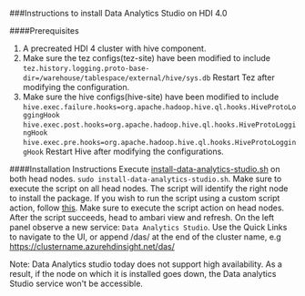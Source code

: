 
###Instructions to install Data Analytics Studio on HDI  4.0

####Prerequisites
1. A precreated HDI 4 cluster with hive component.
2. Make sure the tez configs(tez-site) have been modified to include ```tez.history.logging.proto-base-dir=/warehouse/tablespace/external/hive/sys.db```
Restart Tez after modifying the configuration.
3. Make sure the hive configs(hive-site) have been modified to include 
```hive.exec.failure.hooks=org.apache.hadoop.hive.ql.hooks.HiveProtoLoggingHook``` ```hive.exec.post.hooks=org.apache.hadoop.hive.ql.hooks.HiveProtoLoggingHook``` ```hive.exec.pre.hooks=org.apache.hadoop.hive.ql.hooks.HiveProtoLoggingHook```
Restart Hive after modifying the configurations.

####Installation Instructions
Execute [install-data-analytics-studio.sh](install-data-analytics-studio.sh) on both head nodes. ```sudo install-data-analytics-studio.sh```. Make sure to execute the script on all head nodes. The script will identify the right node to install the package.
If you wish to run the script using a custom script action, follow [this](https://docs.microsoft.com/en-us/azure/hdinsight/hdinsight-hadoop-customize-cluster-linux). Make sure to execute the script action on head nodes.
After the script succeeds, head to ambari view and refresh. On the left panel observe a new service: ```Data Analytics Studio```.
Use the Quick Links to navigate to the UI, or append /das/ at the end of the cluster name, e.g https://clustername.azurehdinsight.net/das/

Note: Data Analytics studio today does not support high availability. As a result, if the node on which it is installed goes down, the Data analytics Studio service won't be accessible.
